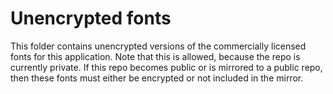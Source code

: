 # Unencrypted fonts

This folder contains unencrypted versions of the commercially licensed fonts for
this application. Note that this is allowed, because the repo is currently
private. If this repo becomes public or is mirrored to a public repo, then these
fonts must either be encrypted or not included in the mirror.
